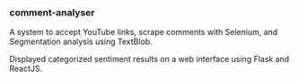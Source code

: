 ### comment-analyser

A system to accept YouTube links, scrape comments with Selenium, and Segmentation analysis using TextBlob.

Displayed categorized sentiment results on a web interface using Flask and ReactJS.
